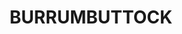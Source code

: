 ---
lastmod: '2025-04-06T06:05:20+00:00'
latitude: -36.044097
layout: suburb
longitude: 148.094043
postcode: '2642'
state: NSW
title: BURRUMBUTTOCK
url: /nsw/burrumbuttock/
---